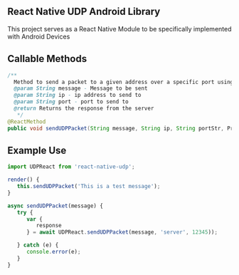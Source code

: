## React Native UDP Android Library 
This project serves as a React Native Module to be specifically implemented with Android Devices

## Callable Methods
  ```java
  /**
    Method to send a packet to a given address over a specific port using UDP.
    @param String message - Message to be sent
    @param String ip - ip address to send to
    @param String port - port to send to
    @return Returns the response from the server
     */
  @ReactMethod
  public void sendUDPPacket(String message, String ip, String portStr, Promise promise);
  ```
## Example Use
   ```javascript
   import UDPReact from 'react-native-udp';
   
   render() {
      this.sendUDPPacket('This is a test message');
   }
   
   async sendUDPPacket(message) {
      try {
         var {
            response
         } = await UDPReact.sendUDPPacket(message, 'server', 12345));
  
      } catch (e) {
         console.error(e);
      }
   }
  ```
  
